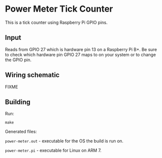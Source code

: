 Power Meter Tick Counter
================

This is a tick counter using Raspberry Pi GPIO pins.


Input
----------------

Reads from GPIO 27 which is hardware pin 13 on a Raspberry Pi B+.  Be sure to check which hardware pin GPIO 27 maps to on your system or to change the GPIO pin.


Wiring schematic
----------------

FIXME


Building
----------------

Run:

`make`

Generated files:

`power-meter.out` - executable for the OS the build is run on.

`power-meter.pi` - executable for Linux on ARM 7.
